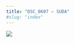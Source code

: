 ```yaml
---
title: "DSC_0607 – SUDA"
#slug: "index"
---
```


[![](/wp-content/2015/05/DSC_0607-300x201.jpg)](/wp-content/2015/05/DSC_0607.jpg)